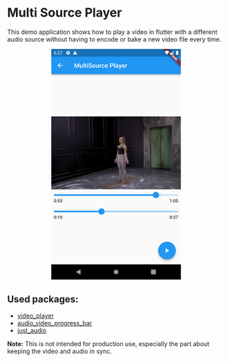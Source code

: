 # Multi Source Player

This demo application shows how to play a video in flutter with a different audio source without having to encode or bake a new video file every time.

<div align=center>
    <img src="./media/demo-ui.png" width="300" height="value">
</div>

## Used packages:

- [video_player](https://pub.dev/packages/video_player)
- [audio_video_progress_bar](https://pub.dev/packages/audio_video_progress_bar)
- [just_audio](https://pub.dev/packages/just_audio)

**Note:** This is not intended for production use, especially the part about keeping the video and audio in sync.
